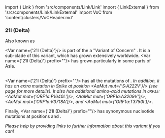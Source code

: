 import { Link } from 'src/components/Link/Link'
import { LinkExternal } from 'src/components/Link/LinkExternal'
import VoC from 'content/clusters/VoCHeader.md'

<VoC/>

### 21I (Delta)
Also known as <Who name="Delta" />

<Var name={'21I (Delta)'}/> is part of the a "Variant of Concern" <Who name="Delta" />. It is a sub-clade of this variant, which has grown extensively worldwide.  <Var name={'21I (Delta)'} prefix=""/> has grown particularly in some parts of Asia.
<br /><br />

<Var name={'21I (Delta)'} prefix=""/> has all the mutations of <Var name="21A (Delta)" prefix=""/>. In addition, it has an extra mutation in Spike at position <AaMut mut={'S:A222V'}/> (see <Var name="20E (EU1)" prefix=""/> page for more details). It also has additional amino-acid mutations in <code>ORF1a</code>: <AaMut mut={'ORF1a:P1640L'}/>, <AaMut mut={'ORF1a:A3209V'}/>, <AaMut mut={'ORF1a:V3718A'}/>, and <AaMut mut={'ORF1a:T3750I'}/>. 

Finally, <Var name={'21I (Delta)'} prefix=""/> has synonymous nucleotide mutations at positions <NucMut mut="A5584G" /> and <NucMut mut="C13019T" />.


_Please help by providing links to further information about this variant if you can!_
